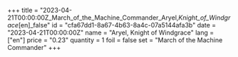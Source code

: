 +++
title = "2023-04-21T00:00:00Z_March_of_the_Machine_Commander_Aryel,_Knight_of_Windgrace_[en]_false"
id = "cfa67dd1-8a67-4b63-8a4c-07a5144afa3b"
date = "2023-04-21T00:00:00Z"
name = "Aryel, Knight of Windgrace"
lang = ["en"]
price = "0.23"
quantity = 1
foil = false
set = "March of the Machine Commander"
+++

